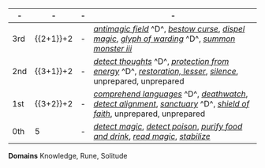 -|-|-|-
-|-|-|-
3rd | {{2+1}}+2 |-| *[antimagic field]* ^D^, *[bestow curse]*, *[dispel magic]*, *[glyph of warding]* ^D^, *[summon monster iii]*
2nd | {{3+1}}+2 |-| *[detect thoughts]* ^D^, *[protection from energy]* ^D^, *[restoration, lesser]*, *[silence]*, unprepared, unprepared
1st | {{3+2}}+2 |-| *[comprehend languages]* ^D^, *[deathwatch]*, *[detect alignment]*, *[sanctuary]* ^D^, *[shield of faith]*, unprepared, unprepared
0th |    5      |-| *[detect magic]*, *[detect poison]*, *[purify food and drink]*, *[read magic]*, *[stabilize]*

**Domains** Knowledge, Rune, Solitude

[3rd]: #
  [daylight]: :d20spell:daylight
  [dispel magic]: :d20spell:dispel-magic
  [magic circle against alignment]: :d20spell:magic-circle-against-evil
  [protection from energy]: :d20spell:protection-from-energy
  [resist energy, communal]: :d20spell:resist-energy
  [sands of time]: :d20spell:sands-of-time
  [summon monster iii]: :d20spell:summon-monster

  [cure serious wounds]: :d20spell:cure-serious-wounds

  [archon's aura]: :d20spell:archon-s-aura
  [bestow curse]: :d20spell:bestow-curse
  [create food and water]: :d20spell:create-food-and-water
  [deeper darkness]: :d20spell:deeper-darkness
  [prayer]: :d20spell:prayer
  [symbol of healing]: :d20spell:symbol-of-healing
  [wrathful mantle]: :d20spell:wrathful-mantle

[2nd]: #
  [ant haul, communal]: :d20spell:ant-haul
  [book ward]: :d20spell:book-ward
  [darkness]: :d20spell:darkness
  [endure elements, communal]: :d20spell:endure-elements
  [make whole]: :d20spell:make-whole
  [protection from alignment, communal]: :d20spell:protection-from-evil
  [resist energy]: :d20spell:resist-energy
  [share language]: :d20spell:share-language

  [cure moderate wounds]: :d20spell:cure-moderate-wounds

  [aid]: :d20spell:aid
  [augury]: :d20spell:augury
  [blinding ray]: :d20spell:blinding-ray
  [consecrate]: :d20spell:consecrate
  [death knell]: :d20spell:death-knell
  [delay disease]: :d20spell:delay-disease
  [delay poison]: :d20spell:delay-poison
  [find traps]: :d20spell:find-traps
  [grace]: :d20spell:grace
  [hold person]: :d20spell:hold-person
  [restoration, lesser]: :d20spell:restoration
  [shield other]: :d20spell:shield-other
  [silence]: :d20spell:silence
  [soothing word]: :d20spell:soothing-word
  [status]: :d20spell:status
  [zone of truth]: :d20spell:zone-of-truth

[1st]: #
  [ant haul]: :d20spell:ant-haul
  [detect charm]: :d20spell:detect-charm
  [detect undead]: :d20spell:detect-undead
  [endure elements]: :d20spell:endure-elements
  [liberating command]: :d20spell:liberating-command
  [obscuring mist]: :d20spell:obscuring-mist
  [protection from alignment]: :d20spell:protection-from-evil

  [cure light wounds]: :d20spell:cure-light-wounds

  [abstemiousness]: :d20spell:abstemiousness
  [bless]: :d20spell:bless
  [compel hostility]: :d20spell:compel-hostility
  [deathwatch]: :d20spell:deathwatch
  [detect alignment]: :d20spell:detect-evil
  [diagnose disease]: :d20spell:diagnose-disease
  [magic stone]: :d20spell:magic-stone
  [remove fear]: :d20spell:remove-fear
  [remove sickness]: :d20spell:remove-sickness
  [shield of faith]: :d20spell:shield-of-faith

[0th]: #
  [detect magic]: :d20spell:detect-magic
  [detect poison]: :d20spell:detect-poison
  [purify food and drink]: :d20spell:purify-food-and-drink
  [read magic]: :d20spell:read-magic
  [stabilize]: :d20spell:stabilize

[Knowledge Domain]: #
  [foresight]: :d20spell:foresight
  [discern location]: :d20spell:discern-location
  [legend lore]: :d20spell:legend-lore
  [find the path]: :d20spell:find-the-path
  [true seeing]: :d20spell:true-seeing
  [divination]: :d20spell:divination
  [speak with dead]: :d20spell:speak-with-dead
  [detect thoughts]: :d20spell:detect-thoughts
  [comprehend languages]: :d20spell:comprehend-languages

[Rune Domain]: #
  [teleportation circle]: :d20spell:teleportation-circle
  [symbol of death]: :d20spell:symbol-of-death
  [instant summons]: :d20spell:instant-summons
  [greater glyph of warding]: :d20spell:glyph-of-warding
  [lesser planar binding]: :d20spell:planar-binding
  [explosive runes]: :d20spell:explosive-runes
  [glyph of warding]: :d20spell:glyph-of-warding
  [secret page]: :d20spell:secret-page
  [erase]: :d20spell:erase

[Solitude Domain (M)]: #
  [greater create demiplane]: :d20spell:create-demiplane
  [mirage arcana]: :d20spell:mirage-arcana
  [detect scrying]: :d20spell:detect-scrying
  [silence]: :d20spell:silence
  [mind blank]: :d20spell:mind-blank
  [repulsion]: :d20spell:repulsion
  [antimagic field]: :d20spell:antimagic-field
  [protection from energy]: :d20spell:protection-from-energy
  [sanctuary]: :d20spell:sanctuary